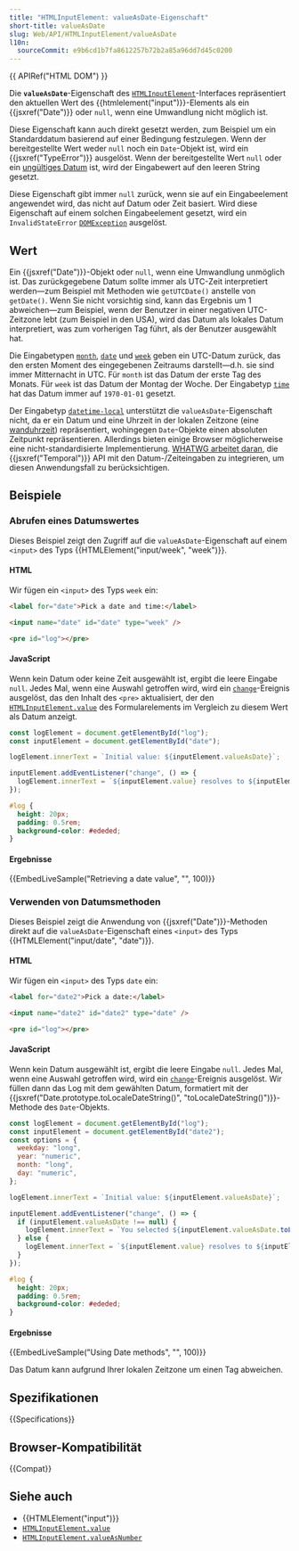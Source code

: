 ```yaml
---
title: "HTMLInputElement: valueAsDate-Eigenschaft"
short-title: valueAsDate
slug: Web/API/HTMLInputElement/valueAsDate
l10n:
  sourceCommit: e9b6cd1b7fa8612257b72b2a85a96dd7d45c0200
---
```


{{ APIRef("HTML DOM") }}

Die **`valueAsDate`**-Eigenschaft des [`HTMLInputElement`](/de/docs/Web/API/HTMLInputElement)-Interfaces repräsentiert den aktuellen Wert des {{htmlelement("input")}}-Elements als ein {{jsxref("Date")}} oder `null`, wenn eine Umwandlung nicht möglich ist.

Diese Eigenschaft kann auch direkt gesetzt werden, zum Beispiel um ein Standarddatum basierend auf einer Bedingung festzulegen. Wenn der bereitgestellte Wert weder `null` noch ein `Date`-Objekt ist, wird ein {{jsxref("TypeError")}} ausgelöst. Wenn der bereitgestellte Wert `null` oder ein [ungültiges Datum](/de/docs/Web/JavaScript/Reference/Global_Objects/Date#the_epoch_timestamps_and_invalid_date) ist, wird der Eingabewert auf den leeren String gesetzt.

Diese Eigenschaft gibt immer `null` zurück, wenn sie auf ein Eingabeelement angewendet wird, das nicht auf Datum oder Zeit basiert. Wird diese Eigenschaft auf einem solchen Eingabeelement gesetzt, wird ein `InvalidStateError` [`DOMException`](/de/docs/Web/API/DOMException) ausgelöst.

## Wert

Ein {{jsxref("Date")}}-Objekt oder `null`, wenn eine Umwandlung unmöglich ist. Das zurückgegebene Datum sollte immer als UTC-Zeit interpretiert werden—zum Beispiel mit Methoden wie `getUTCDate()` anstelle von `getDate()`. Wenn Sie nicht vorsichtig sind, kann das Ergebnis um 1 abweichen—zum Beispiel, wenn der Benutzer in einer negativen UTC-Zeitzone lebt (zum Beispiel in den USA), wird das Datum als lokales Datum interpretiert, was zum vorherigen Tag führt, als der Benutzer ausgewählt hat.

Die Eingabetypen [`month`](/de/docs/Web/HTML/Reference/Elements/input/month), [`date`](/de/docs/Web/HTML/Reference/Elements/input/date) und [`week`](/de/docs/Web/HTML/Reference/Elements/input/week) geben ein UTC-Datum zurück, das den ersten Moment des eingegebenen Zeitraums darstellt—d.h. sie sind immer Mitternacht in UTC. Für `month` ist das Datum der erste Tag des Monats. Für `week` ist das Datum der Montag der Woche. Der Eingabetyp [`time`](/de/docs/Web/HTML/Reference/Elements/input/time) hat das Datum immer auf `1970-01-01` gesetzt.

Der Eingabetyp [`datetime-local`](/de/docs/Web/HTML/Reference/Elements/input/datetime-local) unterstützt die `valueAsDate`-Eigenschaft nicht, da er ein Datum und eine Uhrzeit in der lokalen Zeitzone (eine [wanduhrzeit](/de/docs/Web/JavaScript/Reference/Global_Objects/Temporal/PlainDateTime)) repräsentiert, wohingegen `Date`-Objekte einen absoluten Zeitpunkt repräsentieren. Allerdings bieten einige Browser möglicherweise eine nicht-standardisierte Implementierung. [WHATWG arbeitet daran](https://github.com/whatwg/html/issues/10882), die {{jsxref("Temporal")}} API mit den Datum-/Zeiteingaben zu integrieren, um diesen Anwendungsfall zu berücksichtigen.

## Beispiele

### Abrufen eines Datumswertes

Dieses Beispiel zeigt den Zugriff auf die `valueAsDate`-Eigenschaft auf einem `<input>` des Typs {{HTMLElement("input/week", "week")}}.

#### HTML

Wir fügen ein `<input>` des Typs `week` ein:

```html
<label for="date">Pick a date and time:</label>

<input name="date" id="date" type="week" />

<pre id="log"></pre>
```

#### JavaScript

Wenn kein Datum oder keine Zeit ausgewählt ist, ergibt die leere Eingabe `null`. Jedes Mal, wenn eine Auswahl getroffen wird, wird ein [`change`](/de/docs/Web/API/HTMLElement/change_event)-Ereignis ausgelöst, das den Inhalt des `<pre>` aktualisiert, der den [`HTMLInputElement.value`](/de/docs/Web/API/HTMLInputElement/value) des Formularelements im Vergleich zu diesem Wert als Datum anzeigt.

```js
const logElement = document.getElementById("log");
const inputElement = document.getElementById("date");

logElement.innerText = `Initial value: ${inputElement.valueAsDate}`;

inputElement.addEventListener("change", () => {
  logElement.innerText = `${inputElement.value} resolves to ${inputElement.valueAsDate}`;
});
```

```css hidden
#log {
  height: 20px;
  padding: 0.5rem;
  background-color: #ededed;
}
```

#### Ergebnisse

{{EmbedLiveSample("Retrieving a date value", "", 100)}}

### Verwenden von Datumsmethoden

Dieses Beispiel zeigt die Anwendung von {{jsxref("Date")}}-Methoden direkt auf die `valueAsDate`-Eigenschaft eines `<input>` des Typs {{HTMLElement("input/date", "date")}}.

#### HTML

Wir fügen ein `<input>` des Typs `date` ein:

```html
<label for="date2">Pick a date:</label>

<input name="date2" id="date2" type="date" />

<pre id="log"></pre>
```

#### JavaScript

Wenn kein Datum ausgewählt ist, ergibt die leere Eingabe `null`. Jedes Mal, wenn eine Auswahl getroffen wird, wird ein [`change`](/de/docs/Web/API/HTMLElement/change_event)-Ereignis ausgelöst. Wir füllen dann das Log mit dem gewählten Datum, formatiert mit der {{jsxref("Date.prototype.toLocaleDateString()", "toLocaleDateString()")}}-Methode des `Date`-Objekts.

```js
const logElement = document.getElementById("log");
const inputElement = document.getElementById("date2");
const options = {
  weekday: "long",
  year: "numeric",
  month: "long",
  day: "numeric",
};

logElement.innerText = `Initial value: ${inputElement.valueAsDate}`;

inputElement.addEventListener("change", () => {
  if (inputElement.valueAsDate !== null) {
    logElement.innerText = `You selected ${inputElement.valueAsDate.toLocaleDateString("en-US", options)}`;
  } else {
    logElement.innerText = `${inputElement.value} resolves to ${inputElement.valueAsDate}`;
  }
});
```

```css hidden
#log {
  height: 20px;
  padding: 0.5rem;
  background-color: #ededed;
}
```

#### Ergebnisse

{{EmbedLiveSample("Using Date methods", "", 100)}}

Das Datum kann aufgrund Ihrer lokalen Zeitzone um einen Tag abweichen.

## Spezifikationen

{{Specifications}}

## Browser-Kompatibilität

{{Compat}}

## Siehe auch

- {{HTMLElement("input")}}
- [`HTMLInputElement.value`](/de/docs/Web/API/HTMLInputElement/value)
- [`HTMLInputElement.valueAsNumber`](/de/docs/Web/API/HTMLInputElement/valueAsNumber)
